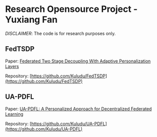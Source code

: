 # Research Opensource Project - Yuxiang Fan

*DISCLAIMER*: The code is for research purposes only.

## FedTSDP 

Paper: [Federated Two Stage Decoupling With Adaptive Personalization Layers](https://link.springer.com/article/10.1007/s40747-024-01342-1)

Repository: [https://github.com/Kuludu/FedTSDP](https://github.com/Kuludu/FedTSDP)

## UA-PDFL 

Paper: [UA-PDFL: A Personalized Approach for Decentralized Federated Learning](https://arxiv.org/abs/2412.11674)

Repository: [https://github.com/Kuludu/UA-PDFL](https://github.com/Kuludu/UA-PDFL)
